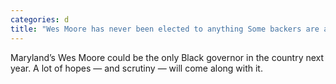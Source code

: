 ```yaml
---
categories: d
title: "Wes Moore has never been elected to anything Some backers are already eyeing the White House"
---
```

Maryland’s Wes Moore could be the only Black governor in the country next year. A lot of hopes — and scrutiny — will come along with it.